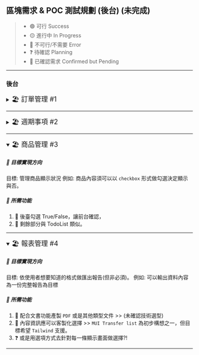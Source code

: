 ## 區塊需求 & POC 測試規劃 (後台) (未完成)

<!-- emoji ✅ ❎ ⭕ ❌ ❕ ❗-->

> - 🟢 可行 Success
> - 🟡 進行中 In Progress
> - 🔴 不可行/不需要 Error
> - ❓ 待確認 Planning
> - 🔳 已確認需求 Confirmed but Pending

<!-- __[各網站功能整理](#各網站功能整理) bookmark-->

---

### 後台

<!-- !! 訂單管理 -->
<details>
  <summary>
    <span style="font-size: 18px;">🏖️ 訂單管理 #1</span>
  </summary>

##### 🎈 目標實現方向

因傾向無會員系統的訂單管理，所以形式上會類似清單管理樣式(類似於 TodoList)，新增、刪除、修改、查詢等等。
初步預擬使用者:

```b
使用者填完表格 >> 表單驗證二次確認後送出 >> email.js 通知 >> 資料儲存到 DB? >> 後台看到新增的資料
```

- 清單顯示 (包含 Modal 細部清單)
- 卡片顯示
- 行事曆顯示

- 時間篩選, 總金額篩選
- 內部查詢系統

**E-mail 通知部分**

- 客戶端通知
  - 出貨通知: 由系統協助寄發 Email 通知訂單資訊，並由後台管理員人工審核管制。
  - 收貨通知: 由物流端寄發到貨簡訊，系統端不另通知。
- 系統端通知
  - 每週報表通知: 做週資料彙整 => 包含營收、數量分析、客戶地點等各式客戶數據與商業面解析。

##### 🎈 所需功能

1. 🔳 訂單表格增刪改查 >> `React-Hook-form`
2. 🔳 產品敘述 >> `Accordion` / `Tab` 顯示方式可選擇。
3. 🔳 信件觸發 >> `Email.js`
4. ❓ 行事曆顯示訂單 >> (未選型) >> `Calendar 類型(Weeks)`
</details>

---

<!-- !! 週期事項 -->
<details >
  <summary>
    <span style="font-size: 18px;">🏖️ 週期事項 #2</span>
  </summary>

##### 🎈 目標實現方向

目標: 便於管理者管理每日事務，確保運作正常
例如: `每日確認存貨狀況`, `每日確認訂單發貨狀況`, `其它週期事務`
=> 使用方法上較為彈性，但最理想的內容還是可以彈性新增事項，而非寫死。

##### 🎈 所需功能

1. 🔳 每日定時更新事項 => 一到 某時段 就把 `status: true => false`
2. 🔳 剩餘部分與 TodoList 類似。
</details>

---

<!-- !! 商品管理 -->
<details open>
  <summary>
    <span style="font-size: 18px;">🏖️ 商品管理 #3</span>
  </summary>

##### 🎈 目標實現方向

目標: 管理商品顯示狀況
例如: 商品內容須可以以 `checkbox` 形式做勾選決定顯示與否。

##### 🎈 所需功能

1. 🔳 後臺勾選 True/False，讓前台確認，
2. 🔳 剩餘部分與 TodoList 類似。
</details>

---

<!-- !! 報表管理 -->
<details open>
  <summary>
    <span style="font-size: 18px;">🏖️ 報表管理 #4</span>
  </summary>

##### 🎈 目標實現方向

目標: 依使用者想要知道的格式做匯出報告(但非必須)。
例如: 可以輸出資料內容為一份完整報告為目標

##### 🎈 所需功能

1. 🔳 配合文書功能產製 `PDF` 或是其他類型文件 >> (未確認技術選型)
2. 🔳 內容資訊應可以客製化選擇 >> `MUI Transfer list` 為初步構想之一，但目標希望 `Tailwind` 支援。
3. ❓ 或是用選項方式去針對每一條顯示畫面做選擇?!
</details>

---
